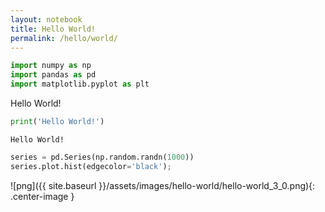 ```yaml
---
layout: notebook
title: Hello World!
permalink: /hello/world/
---
```


```python
import numpy as np
import pandas as pd
import matplotlib.pyplot as plt
```

Hello World!

```python
print('Hello World!')
```

    Hello World!

```python
series = pd.Series(np.random.randn(1000))
series.plot.hist(edgecolor='black');
```

![png]({{ site.baseurl }}/assets/images/hello-world/hello-world_3_0.png){: .center-image }
